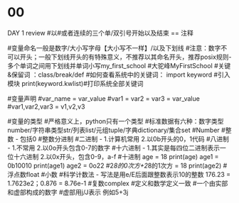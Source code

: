# 00
DAY 1 review
#以#或者连续的三个单/双引号开始以及结束 == 注释

#变量命名一般是数字/大小写字母【大小写不一样】/以及下划线
 #注意：数字不可以开头；一般下划线开头的有特殊意义，不推荐以其命名开头，推荐posix规则-多个单词之间用下划线并单词小写my_first_school
 #大驼峰MyFirstSchool
 #关键&保留词 ：class/break/def
  #如何查看系统中的关键词：
  import keyword #引入模块
  print(keyword.kwlist)#打印系统全部关键词
  
#变量声明
 #var_name = var_value
 #var1 = var2 = var3 = var_value
 #var1,var2,var3 = v1,v2,v3

#变量的类型
 #严格意义上，python只有一个类型
 #标准数据有六种：数字类型number/字符串类型str/列表list/元组tuple/字典dictionary/集合set
  #Number
    #整数 - 包括0
    #整数分进制
     #二进制 - 1.计算机常用 2.以0b开头的0，1代码
     #八进制 - 1.不常用 2.以0o开头包含0-7的数字
     #十六进制 - 1.其实是每四位二进制表示一位十六进制 2.以0x开头，包含0-9，a-f
     #十进制
     age = 18
     print(age)
     age1 = 0b10010
     print(age1)
     age2 = 0o22 #2*8的0次方+2*8的1次方 = 18
     print(age2)
    #浮点数float
     #小数
     #科学计数法 - 写法是用e/E后面跟整数表示10的整数 176.23 = 1.7623e2；0.876 = 8.76e-1
    #复数complex
     #定义和数学定义一致
     #一个由实部和虚部构成的数字
     #虚部用j/J表示 例如5+3j
     
     
